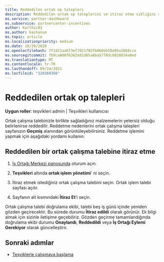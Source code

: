 ```yaml
---
title: Reddedilen ortak op talepleri
description: Reddedilen ortak op taleplerini ve itiraz etme sıklığını anlayın
ms.service: partner-dashboard
ms.subservice: partnercenter-incentives
author: Karthic83
ms.author: kashanum
ms.topic: article
ms.localizationpriority: medium
ms.date: 10/29/2020
ms.openlocfilehash: 7f1d21aa673ef3921f92fb0b0eb50e05a1868cce
ms.sourcegitcommit: fb9ca808f6362e81d65a6ba5770dc8820834a0ed
ms.translationtype: MT
ms.contentlocale: tr-TR
ms.lasthandoff: 09/24/2021
ms.locfileid: "128369366"
---
```

# <a name="rejected-co-op-claims"></a>Reddedilen ortak op talepleri
**Uygun roller**: teşvikleri admin | Teşvikleri kullanıcısı

Ortak çalışma talebinizle birlikte sağladığınız malzemelerin yetersiz olduğu belirlenirse reddedilir. Reddetme nedenlerini ortak çalışma talepleri sayfanızın **Geçmiş** alanından görüntüleyebilirsiniz. Reddetme işlemini yapmak için aşağıdaki yordamı kullanın:

## <a name="dispute-a-rejected-co-op-claim"></a>Reddedilen bir ortak çalışma talebine itiraz etme

1. [İş Ortağı Merkezi panosunda](https://partner.microsoft.com/dashboard/) oturum açın.

2. **Teşvikleri** altında **ortak işlem yönetimi**' ni seçin.

3. İtiraz etmek istediğiniz ortak çalışma talebini seçin. Ortak işlem talebi sayfası açılır.

4. Sayfanın alt kısmındaki **İtiraz Et**’i seçin.

Ortak çalışma talebi doğrulama ekibi, talebi beş iş günü içinde yeniden gözden geçirecektir. Bu sürede durumu **İtiraz edildi** olarak görünür. Ek bilgi almak için sizinle iletişime geçebiliriz. Gözden geçirme tamamlandığında doğrulama ekibi durumu **Onaylandı**, **Reddedildi** veya **İş Ortağı Eylemi Gerekiyor** olarak güncelleştirir.

## <a name="next-steps"></a>Sonraki adımlar

- [Teşviklerle çalışmaya başlama](incentives-get-started-intro.md)
